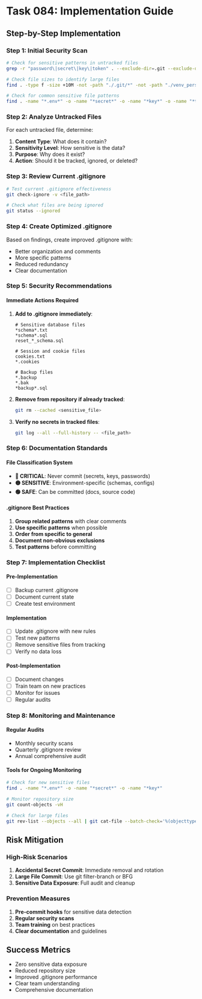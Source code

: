 # Task 084: Implementation Guide

## Step-by-Step Implementation

### Step 1: Initial Security Scan

```bash
# Check for sensitive patterns in untracked files
grep -r "password\|secret\|key\|token" . --exclude-dir=.git --exclude-dir=venv_personal_assistant

# Check file sizes to identify large files
find . -type f -size +10M -not -path "./.git/*" -not -path "./venv_personal_assistant/*"

# Check for common sensitive file patterns
find . -name "*.env*" -o -name "*secret*" -o -name "*key*" -o -name "*token*"
```

### Step 2: Analyze Untracked Files

For each untracked file, determine:

1. **Content Type**: What does it contain?
2. **Sensitivity Level**: How sensitive is the data?
3. **Purpose**: Why does it exist?
4. **Action**: Should it be tracked, ignored, or deleted?

### Step 3: Review Current .gitignore

```bash
# Test current .gitignore effectiveness
git check-ignore -v <file_path>

# Check what files are being ignored
git status --ignored
```

### Step 4: Create Optimized .gitignore

Based on findings, create improved .gitignore with:

- Better organization and comments
- More specific patterns
- Reduced redundancy
- Clear documentation

### Step 5: Security Recommendations

#### Immediate Actions Required

1. **Add to .gitignore immediately**:

   ```
   # Sensitive database files
   *schema*.txt
   *schema*.sql
   reset_*_schema.sql

   # Session and cookie files
   cookies.txt
   *.cookies

   # Backup files
   *.backup
   *.bak
   *backup*.sql
   ```

2. **Remove from repository if already tracked**:

   ```bash
   git rm --cached <sensitive_file>
   ```

3. **Verify no secrets in tracked files**:
   ```bash
   git log --all --full-history -- <file_path>
   ```

### Step 6: Documentation Standards

#### File Classification System

- **🔴 CRITICAL**: Never commit (secrets, keys, passwords)
- **🟡 SENSITIVE**: Environment-specific (schemas, configs)
- **🟢 SAFE**: Can be committed (docs, source code)

#### .gitignore Best Practices

1. **Group related patterns** with clear comments
2. **Use specific patterns** when possible
3. **Order from specific to general**
4. **Document non-obvious exclusions**
5. **Test patterns** before committing

### Step 7: Implementation Checklist

#### Pre-Implementation

- [ ] Backup current .gitignore
- [ ] Document current state
- [ ] Create test environment

#### Implementation

- [ ] Update .gitignore with new rules
- [ ] Test new patterns
- [ ] Remove sensitive files from tracking
- [ ] Verify no data loss

#### Post-Implementation

- [ ] Document changes
- [ ] Train team on new practices
- [ ] Monitor for issues
- [ ] Regular audits

### Step 8: Monitoring and Maintenance

#### Regular Audits

- Monthly security scans
- Quarterly .gitignore review
- Annual comprehensive audit

#### Tools for Ongoing Monitoring

```bash
# Check for new sensitive files
find . -name "*.env*" -o -name "*secret*" -o -name "*key*"

# Monitor repository size
git count-objects -vH

# Check for large files
git rev-list --objects --all | git cat-file --batch-check='%(objecttype) %(objectname) %(objectsize) %(rest)' | awk '/^blob/ {print substr($0,6)}' | sort --numeric-sort --key=2 | tail -10
```

## Risk Mitigation

### High-Risk Scenarios

1. **Accidental Secret Commit**: Immediate removal and rotation
2. **Large File Commit**: Use git filter-branch or BFG
3. **Sensitive Data Exposure**: Full audit and cleanup

### Prevention Measures

1. **Pre-commit hooks** for sensitive data detection
2. **Regular security scans**
3. **Team training** on best practices
4. **Clear documentation** and guidelines

## Success Metrics

- Zero sensitive data exposure
- Reduced repository size
- Improved .gitignore performance
- Clear team understanding
- Comprehensive documentation
